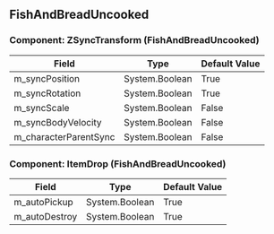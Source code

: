## FishAndBreadUncooked

### Component: ZSyncTransform (FishAndBreadUncooked)

|Field|Type|Default Value|
|-----|----|-------------|
|m_syncPosition|System.Boolean|True|
|m_syncRotation|System.Boolean|True|
|m_syncScale|System.Boolean|False|
|m_syncBodyVelocity|System.Boolean|False|
|m_characterParentSync|System.Boolean|False|

### Component: ItemDrop (FishAndBreadUncooked)

|Field|Type|Default Value|
|-----|----|-------------|
|m_autoPickup|System.Boolean|True|
|m_autoDestroy|System.Boolean|True|

